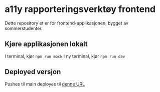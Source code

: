 # a11y rapporteringsverktøy frontend
Dette repository'et er for frontend-applikasjonen, bygget av sommerstudenter. 

## Kjøre applikasjonen lokalt
I terminal, kjør
<code>npm run mock</code>
I ny terminal, kjør
<code>npm run dev</code>

## Deployed versjon
Pushes til main deployes til [denne URL](https://a11y-statement-ny.ansatt.dev.nav.no/)
